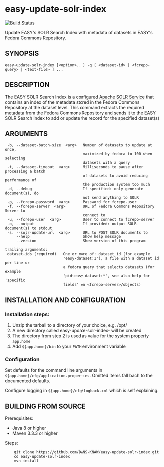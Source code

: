 easy-update-solr-index
======================
[![Build Status](https://travis-ci.org/DANS-KNAW/easy-update-solr-index.png?branch=master)](https://travis-ci.org/DANS-KNAW/easy-update-solr-index)

Update EASY's SOLR Search Index with metadata of datasets in EASY's Fedora Commons Repository.

SYNOPSIS
--------

    easy-update-solr-index [<option>...] -q [ <dataset-id> | <fcrepo-query> | <text-file> ] ...


DESCRIPTION
-----------

The EASY SOLR Search Index is a configured [Apache SOLR Service] that contains an index of the metadata stored
in the Fedora Commons Repository at the dataset level. This command extracts the required metadata from the 
Fedora Commons Repository and sends it to the EASY SOLR Search Index to add or update the record for the specified
dataset(s)


ARGUMENTS
---------

     -b, --dataset-batch-size  <arg>   Number of datasets to update at once,
                                       maximized by fedora to 100 when selecting
                                       datasets with a query
     -t, --dataset-timeout  <arg>      Milliseconds to pause after processing a batch
                                       of datasets to avoid reducing performance of
                                       the production system too much
     -d, --debug                       If specified: only generate document(s), do
                                       not send anything to SOLR
     -p, --fcrepo-password  <arg>      Password for fcrepo-user
     -f, --fcrepo-server  <arg>        URL of Fedora Commons Repository Server to
                                       connect to
     -u, --fcrepo-user  <arg>          User to connect to fcrepo-server
     -o, --output                      If provided: output SOLR document(s) to stdout
     -s, --solr-update-url  <arg>      URL to POST SOLR documents to
         --help                        Show help message
         --version                     Show version of this program
   
    trailing arguments:
     dataset-ids (required)   One or more of: dataset id (for example
                              'easy-dataset:1'), a file with a dataset id per line or
                              a fedora query that selects datasets (for example
                              'pid~easy-dataset:*', see also help for 'specific
                              fields' on <fcrepo-server>/objects) 



INSTALLATION AND CONFIGURATION
------------------------------

### Installation steps:

1. Unzip the tarball to a directory of your choice, e.g. /opt/
2. A new directory called easy-update-solr-index-<version> will be created
3. The directory from step 2 is used as value for the system property ``app.home``
4. Add ``${app.home}/bin`` to your ``PATH`` environment variable


### Configuration

Set defaults for the command line arguments in ``${app.home}/cfg/application.properties``.
Omitted items fall bach to the documented defaults.

Configure logging in ``${app.home}/cfg/logback.xml`` which is self explaining.


BUILDING FROM SOURCE
--------------------

Prerequisites:

* Java 8 or higher
* Maven 3.3.3 or higher
 
Steps:

        git clone https://github.com/DANS-KNAW/easy-update-solr-index.git
        cd easy-update-solr-index
        mvn install


[Apache SOLR Service]: https://lucene.apache.org/solr/

